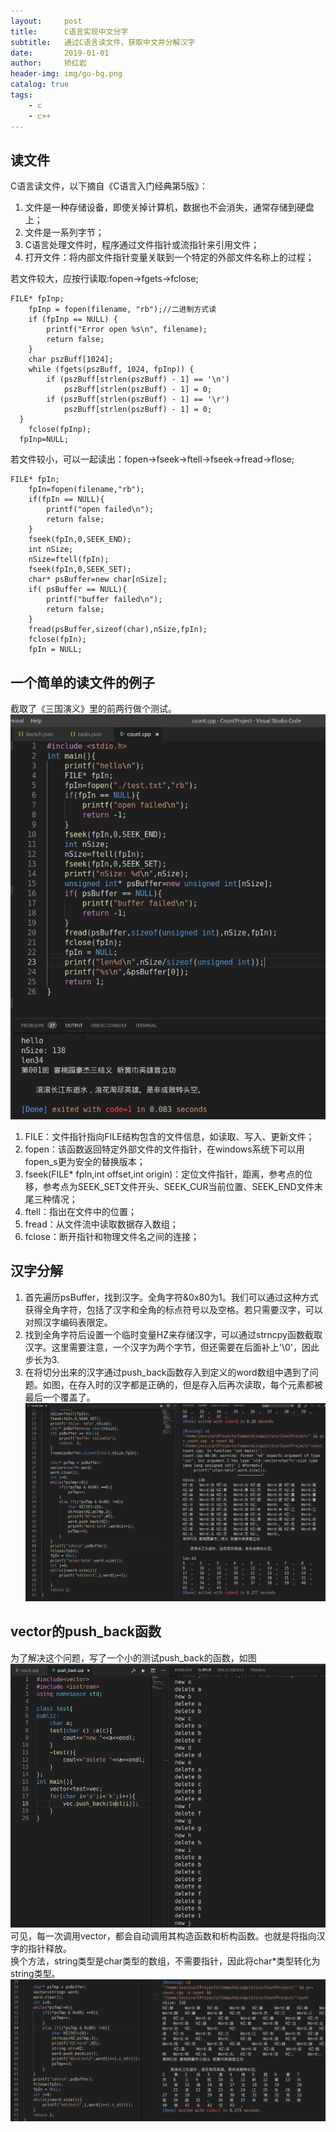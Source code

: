 ```yaml
---
layout:     post
title:      C语言实现中文分字
subtitle:   通过C语言读文件，获取中文并分解汉字
date:       2019-01-01
author:     矫红岩
header-img: img/go-bg.png
catalog: true
tags:
    - c
    - c++
---
```


## 读文件
C语言读文件，以下摘自《C语言入门经典第5版》：
1. 文件是一种存储设备，即使关掉计算机，数据也不会消失，通常存储到硬盘上；
2. 文件是一系列字节；
3. C语言处理文件时，程序通过文件指针或流指针来引用文件；
4. 打开文件：将内部文件指针变量关联到一个特定的外部文件名称上的过程；

若文件较大，应按行读取:fopen->fgets->fclose;
```
FILE* fpInp;
	fpInp = fopen(filename, "rb");//二进制方式读
	if (fpInp == NULL) {
		printf("Error open %s\n", filename);
		return false;
	}
	char pszBuff[1024];
	while (fgets(pszBuff, 1024, fpInp)) {
		if (pszBuff[strlen(pszBuff) - 1] == '\n')
			pszBuff[strlen(pszBuff) - 1] = 0;
		if (pszBuff[strlen(pszBuff) - 1] == '\r')
			pszBuff[strlen(pszBuff) - 1] = 0;
  }
	fclose(fpInp);
  fpInp=NULL;
```
若文件较小，可以一起读出：fopen->fseek->ftell->fseek->fread->flose;
```
FILE* fpIn;
    fpIn=fopen(filename,"rb");
    if(fpIn == NULL){
        printf("open failed\n");
        return false;
    }
    fseek(fpIn,0,SEEK_END);
    int nSize;
    nSize=ftell(fpIn);
    fseek(fpIn,0,SEEK_SET);
    char* psBuffer=new char[nSize];
    if( psBuffer == NULL){
        printf("buffer failed\n");
        return false;
    }
    fread(psBuffer,sizeof(char),nSize,fpIn);
    fclose(fpIn);
    fpIn = NULL;
```
## 一个简单的读文件的例子
截取了《三国演义》里的前两行做个测试。
![image](https://github.com/HongyanJiao/HongyanJiao.github.io/blob/master/img/c-readfilel.png?raw=true)<br />

1. FILE：文件指针指向FILE结构包含的文件信息，如读取、写入、更新文件；
2. fopen：该函数返回特定外部文件的文件指针，在windows系统下可以用fopen_s更为安全的替换版本；
3. fseek(FILE* fpIn,int offset,int origin)：定位文件指针，距离，参考点的位移，参考点为SEEK_SET文件开头、SEEK_CUR当前位置、SEEK_END文件末尾三种情况；
4. ftell：指出在文件中的位置；
5. fread：从文件流中读取数据存入数组；
6. fclose：断开指针和物理文件名之间的连接；

## 汉字分解
1. 首先遍历psBuffer，找到汉字。全角字符&0x80为1。我们可以通过这种方式获得全角字符，包括了汉字和全角的标点符号以及空格。若只需要汉字，可以对照汉字编码表限定。
2. 找到全角字符后设置一个临时变量HZ来存储汉字，可以通过strncpy函数截取汉字。这里需要注意，一个汉字为两个字节，但还需要在后面补上'\0'，因此步长为3.
3. 在将切分出来的汉字通过push_back函数存入到定义的word数组中遇到了问题。如图，在存入时的汉字都是正确的，但是存入后再次读取，每个元素都被最后一个覆盖了。
![image](https://github.com/HongyanJiao/HongyanJiao.github.io/blob/master/img/c-pushback.png?raw=true)<br />
## vector的push_back函数
为了解决这个问题，写了一个小的测试push_back的函数，如图
![image](https://github.com/HongyanJiao/HongyanJiao.github.io/blob/master/img/c-testpushback.png?raw=true)<br />
可见，每一次调用vector，都会自动调用其构造函数和析构函数。也就是将指向汉字的指针释放。<br />
换个方法，string类型是char类型的数组，不需要指针，因此将char*类型转化为string类型。
![image](https://github.com/HongyanJiao/HongyanJiao.github.io/blob/master/img/c-string.png?raw=true)<br />
